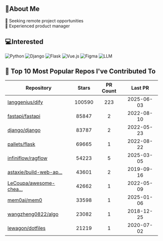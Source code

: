 ## 💫About Me 
👯 Seeking remote project opportunities   
🌱 Experienced product manager

## 💻Interested
![Python](https://img.shields.io/badge/python-3670A0?style=for-the-badge&logo=python&logoColor=ffdd54) ![Django](https://img.shields.io/badge/django-%23092E20.svg?style=for-the-badge&logo=django&logoColor=white) ![Flask](https://img.shields.io/badge/flask-%23000.svg?style=for-the-badge&logo=flask&logoColor=white) ![Vue.js](https://img.shields.io/badge/vuejs-%2335495e.svg?style=for-the-badge&logo=vuedotjs&logoColor=%234FC08D)  ![Figma](https://img.shields.io/badge/figma-%23F24E1E.svg?style=for-the-badge&logo=figma&logoColor=white) ![LLM](https://img.shields.io/badge/LLM-%23412991.svg?style=for-the-badge&logo=openai&logoColor=white)

## 🌟 Top 10 Most Popular Repos I've Contributed To

| Repository | Stars | PR Count | Last PR |
|-----|:---:|:---:|:---:|
| [langgenius/dify](https://github.com/langgenius/dify) | 100590 | 223 | 2025-06-03 |
| [fastapi/fastapi](https://github.com/fastapi/fastapi) | 85847 | 2 | 2022-08-10 |
| [django/django](https://github.com/django/django) | 83787 | 2 | 2022-05-23 |
| [pallets/flask](https://github.com/pallets/flask) | 69665 | 1 | 2022-08-22 |
| [infiniflow/ragflow](https://github.com/infiniflow/ragflow) | 54223 | 5 | 2025-03-05 |
| [astaxie/build-web-ap...](https://github.com/astaxie/build-web-application-with-golang) | 43601 | 2 | 2019-09-16 |
| [LeCoupa/awesome-chea...](https://github.com/LeCoupa/awesome-cheatsheets) | 42662 | 1 | 2022-05-09 |
| [mem0ai/mem0](https://github.com/mem0ai/mem0) | 33598 | 1 | 2025-01-06 |
| [wangzheng0822/algo](https://github.com/wangzheng0822/algo) | 23082 | 1 | 2018-12-25 |
| [lewagon/dotfiles](https://github.com/lewagon/dotfiles) | 21219 | 1 | 2020-07-02 |

